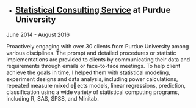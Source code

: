 * ## [Statistical Consulting Service](http://www.stat.purdue.edu/scs/index.html) at Purdue University   
June 2014 - August 2016   

Proactively engaging with over 30 clients from Purdue University among various disciplines.
The prompt and detailed procedures or statistic implementations are provided to clients by
communicating their data and requirements through emails or face-to-face meetings. To help client
achieve the goals in time, I helped them with statistical modeling, experiment designs and data
analysis, including power calculations, repeated measure mixed eects models, linear regressions,
prediction, classification using a wide variety of statistical computing programs, including R, SAS,
SPSS, and Minitab.
